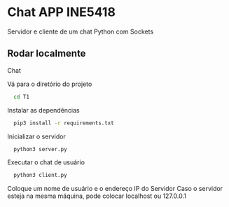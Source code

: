 
# Chat APP INE5418

Servidor e cliente de um chat Python com Sockets

## Rodar localmente

Chat

Vá para o diretório do projeto

```bash
  cd T1
```

Instalar as dependências

```bash
  pip3 install -r requirements.txt
```

Inicializar o servidor

```bash
  python3 server.py
```

Executar o chat de usuário

```bash
  python3 client.py
```
  Coloque um nome de usuário e o endereço IP do Servidor
  Caso o servidor esteja na mesma máquina, pode colocar localhost ou 127.0.0.1
